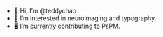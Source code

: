 - 👋 Hi, I’m @teddychao
- 👀 I’m interested in neuroimaging and typography.
- 🖥 I’m currently contributing to [PsPM](https://bachlab.github.io/PsPM/).

<!---
teddychao/teddychao is a ✨ special ✨ repository because its `README.md` (this file) appears on your GitHub profile.
You can click the Preview link to take a look at your changes.
--->
